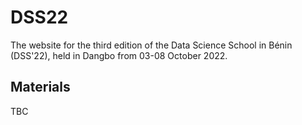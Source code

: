 # DSS22
The website for the third edition of the Data Science School in Bénin (DSS'22), held in Dangbo from 03-08 October 2022.

## Materials
TBC
